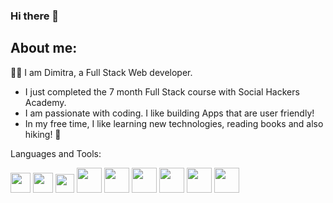 ### Hi there 👋


## About me:
🙅‍♀️ I am Dimitra, a Full Stack Web developer.

- I just completed the 7 month Full Stack course with Social Hackers Academy.
- I am passionate with coding. I like building Apps that are user friendly!
- In my free time, I like learning new technologies, reading books and also hiking! 🥾

Languages and Tools:

<img src= "https://github.com/GiannouliDimitra/GiannouliDimitra/assets/132345098/a2cdb5aa-548c-4517-852b-0e1e15cf778a" width="32">

<img src= "https://github.com/GiannouliDimitra/GiannouliDimitra/assets/132345098/b92c838f-dac1-4916-aee9-01710ffad4b7" width="32">

<img src= "https://github.com/GiannouliDimitra/GiannouliDimitra/assets/132345098/2c92a30a-d05b-4aeb-bea0-b5b6e7cb4da8" width="30">

<img src= "https://github.com/GiannouliDimitra/GiannouliDimitra/assets/132345098/6a607f98-ec9a-4dc2-b422-8e9019466b90" width="40">

<img src= "https://github.com/GiannouliDimitra/GiannouliDimitra/assets/132345098/01e9e738-eaa9-4d53-836d-ada236c74f17" width="40">

<img src= "https://github.com/GiannouliDimitra/GiannouliDimitra/assets/132345098/02828198-d059-4746-a476-fdef757ebae1" width="40">

<img src= "https://github.com/GiannouliDimitra/GiannouliDimitra/assets/132345098/d29465e6-cbb9-4479-8a5c-53bd07d7afea" width="40">

<img src= "https://github.com/GiannouliDimitra/GiannouliDimitra/assets/132345098/b0df03a3-e70d-45bf-bf32-7ecfcf8c0afe" width="40">

<img src= "https://github.com/GiannouliDimitra/GiannouliDimitra/assets/132345098/5986b5b0-c3d3-4947-8f3c-c84169419d5d" width="40">



